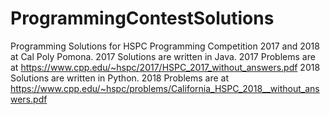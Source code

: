 # ProgrammingContestSolutions
Programming Solutions for HSPC Programming Competition 2017 and 2018 at Cal Poly Pomona.
2017 Solutions are written in Java. 2017 Problems are at https://www.cpp.edu/~hspc/2017/HSPC_2017_without_answers.pdf
2018 Solutions are written in Python. 2018 Problems are at https://www.cpp.edu/~hspc/problems/California_HSPC_2018__without_answers.pdf
